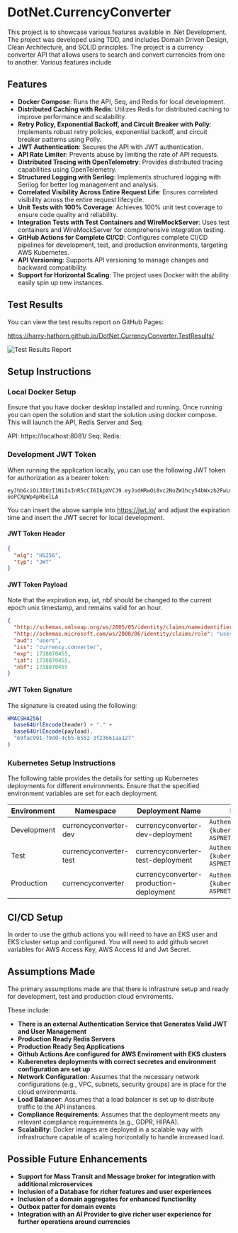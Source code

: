 # DotNet.CurrencyConverter
This project is to showcase various features available in .Net Development. The project was developed using TDD, and includes Domain Driven Design, Clean Architecture, and SOLID principles. 
The project is a currency converter API that allows users to search and convert currencies from one to another. Various features include

## Features

- **Docker Compose**: Runs the API, Seq, and Redis for local development.
- **Distributed Caching with Redis**: Utilizes Redis for distributed caching to improve performance and scalability.
- **Retry Policy, Exponential Backoff, and Circuit Breaker with Polly**: Implements robust retry policies, exponential backoff, and circuit breaker patterns using Polly.
- **JWT Authentication**: Secures the API with JWT authentication.
- **API Rate Limiter**: Prevents abuse by limiting the rate of API requests.
- **Distributed Tracing with OpenTelemetry**: Provides distributed tracing capabilities using OpenTelemetry.
- **Structured Logging with Serilog**: Implements structured logging with Serilog for better log management and analysis.
- **Correlated Visibility Across Entire Request Life**: Ensures correlated visibility across the entire request lifecycle.
- **Unit Tests with 100% Coverage**: Achieves 100% unit test coverage to ensure code quality and reliability.
- **Integration Tests with Test Containers and WireMockServer**: Uses test containers and WireMockServer for comprehensive integration testing.
- **GitHub Actions for Complete CI/CD**: Configures complete CI/CD pipelines for development, test, and production environments, targeting AWS Kubernetes.
- **API Versioning**: Supports API versioning to manage changes and backward compatibility.
- **Support for Horizontal Scaling**: The project uses Docker with the ability easily spin up new instances.

## Test Results

You can view the test results report on GitHub Pages:

https://harry-hathorn.github.io/DotNet.CurrencyConverter.TestResults/

![Test Results Report](https://github.com/harry-hathorn/CurrencyConverter/blob/main/Test%20Coverage.png)


## Setup Instructions
### Local Docker Setup

Ensure that you have docker desktop installed and running. Once running you can open the solution and start the solution using docker compose.
This will launch the API, Redis Server and Seq.

API: https://localhost:8081/
Seq: 
Redis: 

### Development JWT Token

When running the application locally, you can use the following JWT token for authorization as a bearer token:
```
eyJhbGciOiJIUzI1NiIsInR5cCI6IkpXVCJ9.eyJodHRwOi8vc2NoZW1hcy54bWxzb2FwLm9yZy93cy8yMDA1LzA1L2lkZW50aXR5L2NsYWltcy9uYW1laWRlbnRpZmllciI6Ijc4MWFhZmZmLWYzOTUtNDFjNy04MDkyLTlkMDEyZjhmOGEwZiIsImh0dHA6Ly9zY2hlbWFzLm1pY3Jvc29mdC5jb20vd3MvMjAwOC8wNi9pZGVudGl0eS9jbGFpbXMvcm9sZSI6InVzZXIiLCJhdWQiOiJ1c2VycyIsImlzcyI6ImN1cnJlbmN5LmNvbnZlcnRlciIsImV4cCI6MTczODg3MDQ1NSwiaWF0IjoxNzM4ODcwNDU1LCJuYmYiOjE3Mzg4NzA0NTV9.VC02bvEeqB6yNTBXyw6JC3utXI-ooPCXpWp4pHbelLA
```

You can insert the above sample into https://jwt.io/ and adjust the expiration time and insert the JWT secret for local development.

#### JWT Token Header
```json
{
  "alg": "HS256",
  "typ": "JWT"
}
```
#### JWT Token Payload


Note that the expiration exp, iat, nbf should be changed to the current epoch unix timestamp, and remains valid for an hour.
```json
{
  "http://schemas.xmlsoap.org/ws/2005/05/identity/claims/nameidentifier": "781aafff-f395-41c7-8092-9d012f8f8a0f",
  "http://schemas.microsoft.com/ws/2008/06/identity/claims/role": "user",
  "aud": "users",
  "iss": "currency.converter",
  "exp": 1738870455,
  "iat": 1738870455,
  "nbf": 1738870455
}
```
#### JWT Token Signature

The signature is created using the following:
```typescript
HMACSHA256(
  base64UrlEncode(header) + "." +
  base64UrlEncode(payload),
  "69fac991-79d0-4cb5-b552-3f23661aa127"
)
```

### Kubernetes Setup Instructions

The following table provides the details for setting up Kubernetes deployments for different environments. Ensure that the specified environment variables are set for each deployment.

| Environment | Namespace                | Deployment Name                          | Environment Variables                        |
|-------------|---------------------------|------------------------------------------|----------------------------------------------|
| Development | currencyconverter-dev     | currencyconverter-dev-deployment         | `Authentication__JwtSecret={kubernetes-secret}`, `ASPNETCORE_ENVIRONMENT=DEV` |
| Test        | currencyconverter-test    | currencyconverter-test-deployment        | `Authentication__JwtSecret={kubernetes-secret}`, `ASPNETCORE_ENVIRONMENT=Test` |
| Production  | currencyconverter         | currencyconverter-production-deployment  | `Authentication__JwtSecret={kubernetes-secret}`, `ASPNETCORE_ENVIRONMENT=Production` |

## CI/CD Setup

In order to use the github actions you will need to have an EKS user and EKS cluster setup and configured. You will need to add github secret variables for AWS Access Key, AWS Access Id and Jwt Secret.

## Assumptions Made

The primary assumptions made are that there is infrastrure setup and ready for development, test and production cloud enviroments.

These include:
- **There is an external Authentication Service that Generates Valid JWT and User Management**
- **Production Ready Redis Servers**
- **Production Ready Seq Applications**
- **Github Actions Are configured for AWS Enviroment with EKS clusters**
- **Kuberenetes deployments with correct secretes and environment configuration are set up**
- **Network Configuration**: Assumes that the necessary network configurations (e.g., VPC, subnets, security groups) are in place for the cloud environments.
- **Load Balancer**: Assumes that a load balancer is set up to distribute traffic to the API instances.
- **Compliance Requirements**: Assumes that the deployment meets any relevant compliance requirements (e.g., GDPR, HIPAA).
- **Scalability**: Docker images are deployed in a scalable way with infrastructure capable of scaling horizontally to handle increased load.

## Possible Future Enhancements

- **Support for Mass Transit and Message broker for integration with additional microservices**
- **Inclusion of a Database for richer features and user experiences**
- **Inclusion of a domain aggregates for enhanced functionlity**
- **Outbox patter for domain events**
- **Integration with an AI Provider to give richer user experience for further operations around currencies**